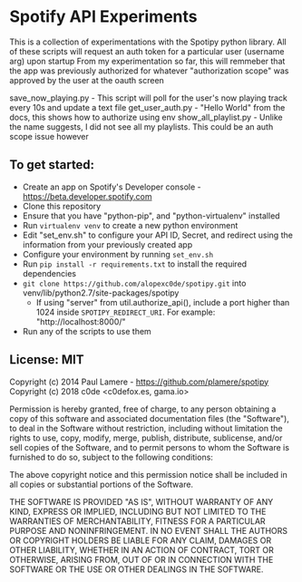 # Spotify API Experiments

This is a collection of experimentations with the Spotipy python library.
All of these scripts will request an auth token for a particular user (username arg) upon startup
From my experimentation so far, this will remmeber that the app was previously authorized for whatever "authorization scope" was approved by the user at the oauth screen

save_now_playing.py - This script will poll for the user's now playing track every 10s and update a text file
get_user_auth.py - "Hello World" from the docs, this shows how to authorize using env
show_all_playlist.py - Unlike the name suggests, I did not see all my playlists. This could be an auth scope issue however

## To get started:
* Create an app on Spotify's Developer console - https://beta.developer.spotify.com
* Clone this repository
* Ensure that you have "python-pip", and "python-virtualenv" installed
* Run `virtualenv venv` to create a new python environment
* Edit "set_env.sh" to configure your API ID, Secret, and redirect using the information from your previously created app
* Configure your environment by running `set_env.sh`
* Run `pip install -r requirements.txt` to install the required dependencies
* `git clone https://github.com/alopexc0de/spotipy.git` into venv/lib/python2.7/site-packages/spotipy
    * If using "server" from util.authorize_api(), include a port higher than 1024 inside `SPOTIPY_REDIRECT_URI`. For example: "http://localhost:8000/"
* Run any of the scripts to use them

## License: MIT
Copyright (c) 2014 Paul Lamere - https://github.com/plamere/spotipy
Copyright (c) 2018 c0de <c0defox.es, gama.io>

Permission is hereby granted, free of charge, to any person obtaining a copy of this software and associated documentation files (the "Software"), to deal in the Software without restriction, including without limitation the rights to use, copy, modify, merge, publish, distribute, sublicense, and/or sell copies of the Software, and to permit persons to whom the Software is furnished to do so, subject to the following conditions:

The above copyright notice and this permission notice shall be included in all copies or substantial portions of the Software.

THE SOFTWARE IS PROVIDED "AS IS", WITHOUT WARRANTY OF ANY KIND, EXPRESS OR IMPLIED, INCLUDING BUT NOT LIMITED TO THE WARRANTIES OF MERCHANTABILITY, FITNESS FOR A PARTICULAR PURPOSE AND NONINFRINGEMENT. IN NO EVENT SHALL THE AUTHORS OR COPYRIGHT HOLDERS BE LIABLE FOR ANY CLAIM, DAMAGES OR OTHER LIABILITY, WHETHER IN AN ACTION OF CONTRACT, TORT OR OTHERWISE, ARISING FROM, OUT OF OR IN CONNECTION WITH THE SOFTWARE OR THE USE OR OTHER DEALINGS IN THE SOFTWARE.